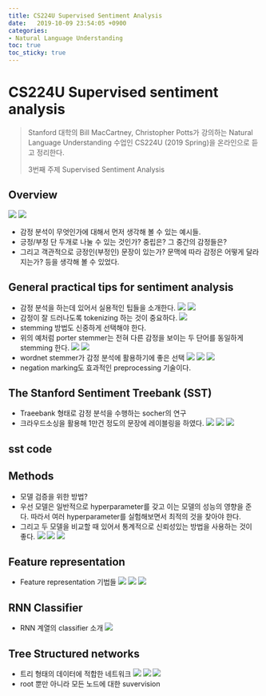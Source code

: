 ```yaml
---
title: CS224U Supervised Sentiment Analysis
date:   2019-10-09 23:54:05 +0900
categories:
- Natural Language Understanding
toc: true
toc_sticky: true
---
```


# CS224U Supervised sentiment analysis
> Stanford 대학의 Bill MacCartney, Christopher Potts가 강의하는 Natural Language Understanding 수업인 CS224U (2019 Spring)을 온라인으로 듣고 정리한다.
>
>3번째 주제 Supervised Sentiment Analysis

## Overview
![](/assets/img/CS224U_3_1.png)
![](/assets/img/CS224U_3_2.png)
* 감정 분석이 무엇인가에 대해서 먼저 생각해 볼 수 있는 예시들.
* 긍정/부정 단 두개로 나눌 수 있는 것인가? 중립은? 그 중간의 감정들은?
* 그리고 객관적으로 긍정인(부정인) 문장이 있는가? 문맥에 따라 감정은 어떻게 달라지는가? 등을 생각해 볼 수 있었다.


## General practical tips for sentiment analysis
* 감정 분석을 하는데 있어서 실용적인 팁들을 소개한다.
![](/assets/img/CS224U_3_3.png)
![](/assets/img/CS224U_3_4.png)
* 감정이 잘 드러나도록 tokenizing 하는 것이 중요하다.
![](/assets/img/CS224U_3_5.png)
* stemming 방법도 신중하게 선택해야 한다.
* 위의 예처럼 porter stemmer는 전혀 다른 감정을 보이는 두 단어를 동일하게 stemming 한다.
![](/assets/img/CS224U_3_6.png)
![](/assets/img/CS224U_3_7.png)
* wordnet stemmer가 감정 분석에 활용하기에 좋은 선택
![](/assets/img/CS224U_3_8.png)
![](/assets/img/CS224U_3_9.png)
![](/assets/img/CS224U_3_10.png)
* negation marking도 효과적인 preprocessing 기술이다.



## The Stanford Sentiment Treebank (SST)
* Traeebank 형태로 감정 분석을 수행하는 socher의 연구
* 크라우드소싱을 활용해 1만건 정도의 문장에 레이블링을 하였다.
![](/assets/img/CS224U_3_11.png)
![](/assets/img/CS224U_3_12.png)
![](/assets/img/CS224U_3_13.png)

## sst code

## Methods
* 모델 검증을 위한 방법?
* 우선 모델은 일반적으로 hyperparameter를 갖고 이는 모델의 성능의 영향을 준다. 따라서 여러 hyperparameter를 실험해보면서 최적의 것을 찾아야 한다.
* 그리고 두 모델을 비교할 때 있어서 통계적으로 신뢰성있는 방법을 사용하는 것이 좋다.
![](/assets/img/CS224U_3_14.png)
![](/assets/img/CS224U_3_15.png)
![](/assets/img/CS224U_3_16.png)


## Feature representation
* Feature representation 기법들
![](/assets/img/CS224U_3_17.png)
![](/assets/img/CS224U_3_18.png)
![](/assets/img/CS224U_3_19.png)

## RNN Classifier
* RNN 계열의 classifier 소개
![](/assets/img/CS224U_3_20.png)

## Tree Structured networks
* 트리 형태의 데이터에 적합한 네트워크
![](/assets/img/CS224U_3_21.png)
![](/assets/img/CS224U_3_22.png)
![](/assets/img/CS224U_3_23.png)
* root 뿐만 아니라 모든 노드에 대한 suvervision